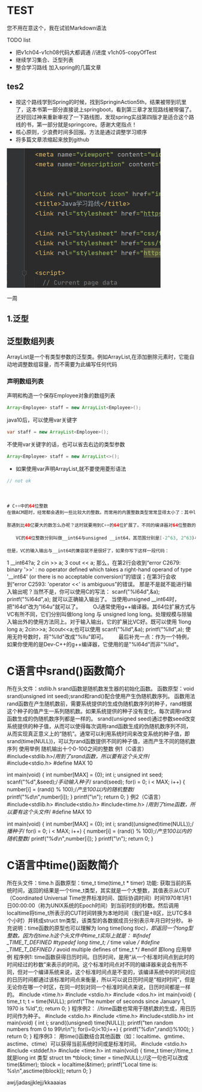 # TEST
您不用在意这个，我在试验Markdown语法

TODO list
* 把v1ch04-v1ch08代码大都调通
  //进度 v1ch05-copyOfTest
* 继续学习集合、泛型列表
* 整合学习路线 加入spring的几篇文章
## tes2
* 按这个路线学到Spring的时候，找到SpringinAction5th，结果被带到坑里了，这本书第一部分直接说上springboot，看到第三章才发现路线被带偏了。还好回过神来重新审视了一下路线图，发现spring实战第四版才是适合这个路线的书，第一部分就是springcore。感谢大佬指点！
* 核心原则，少浪费时间多回报。方法是通过调整学习顺序
* 将多篇文章浓缩起来放到github

![](images/TODO_images/3223e801.png)

一周
## 1.泛型
## 泛型数组列表
ArrayList是一个有类型参数的泛型类。例如ArrayList<Employee>,在添加删除元素时，它能自动地调整数组容量，而不需要为此编写任何代码

### 声明数组列表
声明和构造一个保存Employee对象的数组列表
```java
Array<Employee> staff = new ArrayList<Employee>();
```

java10后，可以使用var关键字
```java
var staff = new ArrayList<Employee>();
```

不使用var关键字的话，也可以省去右边的类型参数
```java
Array<Employee> staff = new ArrayList<>();
```

* 如果使用var声明ArrayList,就不要使用菱形语法
```java
// not ok



# C++中的64位整数
在做ACM题时，经常都会遇到一些比较大的整数。而常用的内置整数类型常常显得太小了：其中long 和 int 范围是[-2^31,2^31)，即-2147483648~2147483647。而unsigned范围是[0,2^32)，即0~4294967295。也就是说，常规的32位整数只能够处理40亿以下的数。

那遇到比40亿要大的数怎么办呢？这时就要用到C++的64位扩展了。不同的编译器对64位整数的扩展有所不同。基于ACM的需要，下面仅介绍VC6.0与g++编译器的扩展。

　　VC的64位整数分别叫做__int64与unsigned __int64，其范围分别是[-2^63, 2^63)与[0,2^64)，即-9223372036854775808~9223372036854775807与0~18446744073709551615(约1800亿亿)。对64位整数的运算与32位整数基本相同，都支持四则运算与位运算等。当进行64位与32位的混合运算时，32位整数会被隐式转换成64位整数。

但是，VC的输入输出与__int64的兼容就不是很好了，如果你写下这样一段代码：
```
1 __int64?a;
2 cin >> a;
3 cout << a;
那么，在第2行会收到“error C2679: binary '>>' : no operator defined which takes a right-hand operand of type '__int64' (or there is no acceptable conversion)”的错误；在第3行会收到“error C2593: 'operator <<' is ambiguous”的错误。
那是不是就不能进行输入输出呢？当然不是，你可以使用C的写法：
scanf("%I64d",&a);
printf("%I64d",a);
就可以正确输入输出了。
当使用unsigned __int64时，把"I64d"改为"I64u"就可以了。
　　OJ通常使用g++编译器。其64位扩展方式与VC有所不同，它们分别叫做long long 与 unsigned long long。处理规模与除输入输出外的使用方法同上。对于输入输出，它的扩展比VC好。既可以使用
1long long a;
2cin>>a;
3cout<<a;也可以使用
scanf("%lld",&a);
printf("%lld",a);
使用无符号数时，将"%lld"改成"%llu"即可。
　　最后补充一点：作为一个特例，如果你使用的是Dev-C++的g++编译器，它使用的是"%I64d"而非"%lld"。

# C语言中srand()函数简介
所在头文件：stdlib.h
srand函数是随机数发生器的初始化函数。
函数原型：void srand(unsigned int seed);srand和rand()配合使用产生伪随机数序列。
函数用法
rand函数在产生随机数前，需要系统提供的生成伪随机数序列的种子，rand根据这个种子的值产生一系列随机数。如果系统提供的种子没有变化，每次调用rand函数生成的伪随机数序列都是一样的。
srand(unsigned seed)通过参数seed改变系统提供的种子值，从而可以使得每次调用rand函数生成的伪随机数序列不同，从而实现真正意义上的“随机”。通常可以利用系统时间来改变系统的种子值，即srand(time(NULL))，可以为rand函数提供不同的种子值，进而产生不同的随机数序列
使用举例
随机输出十个0-100之间的整数 
例1（C语言）
#include<stdlib.h>/*用到了srand函数，所以要有这个头文件*/
#include<stdio.h>
#define MAX 10
 
int main(void)
{
int number[MAX] = {0};
int i;
unsigned int seed;
scanf("%d",&seed);/*手动输入种子*/
srand(seed);
for(i = 0; i < MAX; i++)
{
number[i] = (rand() % 100);/*产生100以内的随机整数*/
printf("%d\n",number[i]);
}
printf("\n");
return 0;
}
例2（C语言）
#include<stdlib.h>
#include<stdio.h>
#include<time.h> /*用到了time函数，所以要有这个头文件*/
#define MAX 10
 
int main(void)
{
int number[MAX] = {0};
int i;
srand((unsigned)time(NULL));/*播种子*/
for(i = 0; i < MAX; i++)
{
number[i] = (rand() % 100);/*产生100以内的随机整数*/
printf("%d\n",number[i]);
}
printf("\n");
return 0;
}

# C语言中time()函数简介
所在头文件：time.h
函数原型：time_t time(time_t * timer)
功能: 获取当前的系统时间，返回的结果是一个time_t类型，其实就是一个大整数，其值表示从CUT（Coordinated Universal Time世界标准时间、国际协调时间）时间1970年1月1日00:00:00（称为UNIX系统的Epoch时间）到当前时刻的秒数。然后调用localtime将time_t所表示的CUT时间转换为本地时间（我们是+8区，比UTC多8个小时）并转成struct tm类型，该类型的各数据成员分别表示年月日时分秒。
补充说明：time函数的原型也可以理解为 long time(long *tloc)，即返回一个long型整数。因为在time.h这个头文件中time_t实际上就是：
#ifndef  _TIME_T_DEFINED
#typedef  long time_t; /* time value */
#define  _TIME_T_DEFINED /* avoid multiple defines of time_t */
#endif
即long
应用举例
程序例1:
time函数获得日历时间。日历时间，是用“从一个标准时间点到此时的时间经过的秒数”来表示的时间。这个标准时间点对不同的编译器来说会有所不同，但对一个编译系统来说，这个标准时间点是不变的，该编译系统中的时间对应的日历时间都通过该标准时间点来衡量，所以可以说日历时间是“相对时间”，但是无论你在哪一个时区，在同一时刻对同一个标准时间点来说，日历时间都是一样的。
#include <time.h>
#include <stdio.h>
#include <dos.h>
int main(void)
{
time_t t; t = time(NULL);
printf("The number of seconds since January 1, 1970 is %ld",t);
return 0;
}
程序例2：
//time函数也常用于随机数的生成，用日历时间作为种子。
#include <stdio.h>
#include <time.h>
#include<stdlib.h>
int main(void)
{
int i;
srand((unsigned) time(NULL));
printf("ten random numbers from 0 to 99\n\n");
for(i=0;i<10;i++)
{
printf("%d\n",rand()%100);
}
return 0;
}
程序例3：
用time()函数结合其他函数（如：localtime、gmtime、asctime、ctime）可以获得当前系统时间或是标准时间。
#include <stdio.h>
#include <stddef.h>
#include <time.h>
int main(void)
{
time_t timer;//time_t就是long int 类型
struct tm *tblock;
timer = time(NULL);//这一句也可以改成time(&timer);
tblock = localtime(&timer);
printf("Local time is: %s\n",asctime(tblock));
return 0;
}

awj/jadasjjklejj/kkaaaias